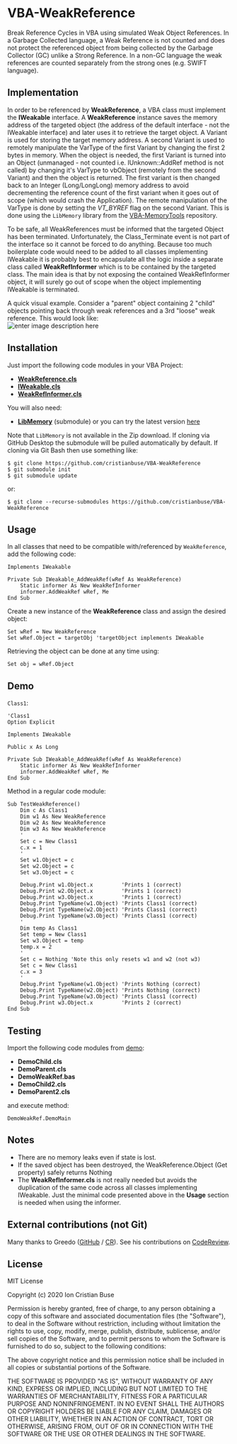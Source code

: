 # VBA-WeakReference
Break Reference Cycles in VBA using simulated Weak Object References. In a Garbage Collected language, a Weak Reference is not counted and does not protect the referenced object from being collected by the Garbage Collector (GC) unlike a Strong Reference. In a non-GC language the weak references are counted separately from the strong ones (e.g. SWIFT language).

## Implementation
In order to be referenced by **WeakReference**, a VBA class must implement the **IWeakable** interface. A **WeakReference** instance saves the memory address of the targeted object (the address of the default interface - not the IWeakable interface) and later uses it to retrieve the target object.
A Variant is used for storing the target memory address. A second Variant is used to remotely manipulate the VarType of the first Variant by changing the first 2 bytes in memory.
When the object is needed, the first Variant is turned into an Object (unmanaged - not counted i.e. IUnknown::AddRef method is not called) by changing it's VarType to vbObject (remotely from the second Variant) and then the object is returned. The first variant is then changed back to an Integer (Long/LongLong) memory address to avoid decrementing the reference count of the first variant when it goes out of scope (which would crash the Application). The remote manipulation of the VarType is done by setting the *VT_BYREF* flag on the second Variant. This is done using the ```LibMemory``` library from the [VBA-MemoryTools](https://github.com/cristianbuse/VBA-MemoryTools) repository.

To be safe, all WeakReferences must be informed that the targeted Object has been terminated. Unfortunately, the Class_Terminate event is not part of the interface so it cannot be forced to do anything. Because too much boilerplate code would need to be added to all classes implementing IWeakable it is probably best to encapsulate all the logic inside a separate class called **WeakRefInformer** which is to be contained by the targeted class. The main idea is that by not exposing the contained WeakRefInformer object, it will surely go out of scope when the object implementing IWeakable is terminated.

A quick visual example. Consider a "parent" object containing 2 "child" objects pointing back through weak references and a 3rd "loose" weak reference. This would look like:  
![enter image description here](https://i.stack.imgur.com/7VhWj.png)

## Installation
Just import the following code modules in your VBA Project:
* [**WeakReference.cls**](https://github.com/cristianbuse/VBA-WeakReference/blob/master/src/WeakReference.cls)
* [**IWeakable.cls**](https://github.com/cristianbuse/VBA-WeakReference/blob/master/src/IWeakable.cls)
* [**WeakRefInformer.cls**](https://github.com/cristianbuse/VBA-WeakReference/blob/master/src/WeakRefInformer.cls)

You will also need:
* [**LibMemory**](https://github.com/cristianbuse/VBA-MemoryTools/blob/0060760fb11f7b807bdcc7cae01357b475593b9b/src/LibMemory.bas) (submodule) or you can try the latest version [here](https://github.com/cristianbuse/VBA-MemoryTools/blob/master/src/LibMemory.bas)

Note that ```LibMemory``` is not available in the Zip download. If cloning via GitHub Desktop the submodule will be pulled automatically by default. If cloning via Git Bash then use something like:
```
$ git clone https://github.com/cristianbuse/VBA-WeakReference
$ git submodule init
$ git submodule update
```
or:
```
$ git clone --recurse-submodules https://github.com/cristianbuse/VBA-WeakReference
```

## Usage
In all classes that need to be compatible with/referenced by ```WeakReference```, add the following code:
```VBA
Implements IWeakable

Private Sub IWeakable_AddWeakRef(wRef As WeakReference)
    Static informer As New WeakRefInformer
    informer.AddWeakRef wRef, Me
End Sub
```
Create a new instance of the **WeakReference** class and assign the desired object:
```VBA
Set wRef = New WeakReference
Set wRef.Object = targetObj 'targetObject implements IWeakable
```

Retrieving the object can be done at any time using:
```vba
Set obj = wRef.Object
```

## Demo

```Class1```:
```VBA
'Class1
Option Explicit

Implements IWeakable

Public x As Long

Private Sub IWeakable_AddWeakRef(wRef As WeakReference)
    Static informer As New WeakRefInformer
    informer.AddWeakRef wRef, Me
End Sub
```
Method in a regular code module:
```VBA
Sub TestWeakReference()
    Dim c As Class1
    Dim w1 As New WeakReference
    Dim w2 As New WeakReference
    Dim w3 As New WeakReference
    '
    Set c = New Class1
    c.x = 1
    '
    Set w1.Object = c
    Set w2.Object = c
    Set w3.Object = c
    
    Debug.Print w1.Object.x         'Prints 1 (correct)
    Debug.Print w2.Object.x         'Prints 1 (correct)
    Debug.Print w3.Object.x         'Prints 1 (correct)
    Debug.Print TypeName(w1.Object) 'Prints Class1 (correct)
    Debug.Print TypeName(w2.Object) 'Prints Class1 (correct)
    Debug.Print TypeName(w3.Object) 'Prints Class1 (correct)
    '
    Dim temp As Class1
    Set temp = New Class1
    Set w3.Object = temp
    temp.x = 2
    '
    Set c = Nothing 'Note this only resets w1 and w2 (not w3)
    Set c = New Class1
    c.x = 3
    '
    Debug.Print TypeName(w1.Object) 'Prints Nothing (correct)
    Debug.Print TypeName(w2.Object) 'Prints Nothing (correct)
    Debug.Print TypeName(w3.Object) 'Prints Class1 (correct)
    Debug.Print w3.Object.x         'Prints 2 (correct)
End Sub
```

## Testing

Import the following code modules from [demo](https://github.com/cristianbuse/VBA-WeakReference/tree/master/src/Demo):
* **DemoChild.cls**
* **DemoParent.cls**
* **DemoWeakRef.bas**
* **DemoChild2.cls**
* **DemoParent2.cls**

and execute method:
```vba
DemoWeakRef.DemoMain
```

## Notes
* There are no memory leaks even if state is lost.
* If the saved object has been destroyed, the WeakReference.Object (Get property) safely  returns Nothing
* The **WeakRefInformer.cls** is not really needed but avoids the duplication of the same code across all classes implementing IWeakable. Just the minimal code presented above in the **Usage** section is needed when using the informer.

## External contributions (not Git)
Many thanks to Greedo ([GitHub](https://github.com/Greedquest) / [CR](https://codereview.stackexchange.com/users/146810/greedo)). See his contributions on [CodeReview](https://codereview.stackexchange.com/questions/245660/simulated-weakreference-class).

## License
MIT License

Copyright (c) 2020 Ion Cristian Buse

Permission is hereby granted, free of charge, to any person obtaining a copy of this software and associated documentation files (the "Software"), to deal in the Software without restriction, including without limitation the rights to use, copy, modify, merge, publish, distribute, sublicense, and/or sell copies of the Software, and to permit persons to whom the Software is furnished to do so, subject to the following conditions:

The above copyright notice and this permission notice shall be included in all copies or substantial portions of the Software.

THE SOFTWARE IS PROVIDED "AS IS", WITHOUT WARRANTY OF ANY KIND, EXPRESS OR IMPLIED, INCLUDING BUT NOT LIMITED TO THE WARRANTIES OF MERCHANTABILITY, FITNESS FOR A PARTICULAR PURPOSE AND NONINFRINGEMENT. IN NO EVENT SHALL THE AUTHORS OR COPYRIGHT HOLDERS BE LIABLE FOR ANY CLAIM, DAMAGES OR OTHER LIABILITY, WHETHER IN AN ACTION OF CONTRACT, TORT OR OTHERWISE, ARISING FROM, OUT OF OR IN CONNECTION WITH THE SOFTWARE OR THE USE OR OTHER DEALINGS IN THE SOFTWARE.
